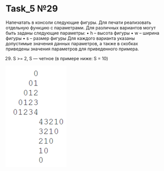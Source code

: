 # Task_5 №29
Напечатать в консоли следующие фигуры. Для печати реализовать отдельную функцию с параметрами. Для различных вариантов могут быть заданы следующие параметры: • h – высота фигуры • w – ширина фигуры • s – размер фигуры Для каждого варианта указаны допустимые значения данных параметров, а также в скобках приведены значения параметров для приведенного примера.

29. S >= 2, S — четное (в примере ниже: S = 10)

![Image alt](https://github.com/G4st3r21/Task_5/raw/main/Task_5.png)
